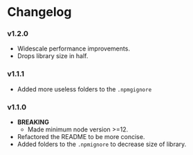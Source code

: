 # Changelog

### v1.2.0

- Widescale performance improvements.
- Drops library size in half.

### v1.1.1

- Added more useless folders to the `.npmgignore`

### v1.1.0

- **BREAKING**
  - Made minimum node version >=12.
- Refactored the README to be more concise.
- Added folders to the `.npmignore` to decrease size of library.
